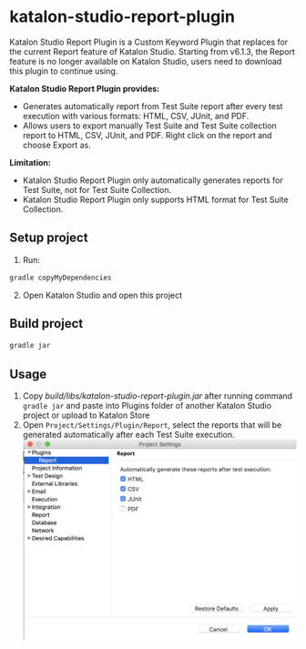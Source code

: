 # katalon-studio-report-plugin
Katalon Studio Report Plugin is a Custom Keyword Plugin that replaces for the current Report feature of Katalon Studio. Starting from v6.1.3, the Report feature is no longer available on Katalon Studio, users need to download this plugin to continue using.

**Katalon Studio Report Plugin provides:**
- Generates automatically report from Test Suite report after every test execution with various formats: HTML, CSV, JUnit, and PDF.
- Allows users to export manually Test Suite and Test Suite collection report to HTML, CSV, JUnit, and PDF. Right click on the report and choose Export as.

**Limitation:**
- Katalon Studio Report Plugin only automatically generates reports for Test Suite, not for Test Suite Collection.
- Katalon Studio Report Plugin only supports HTML format for Test Suite Collection.

## Setup project
1. Run: 
```sh
gradle copyMyDependencies
```
2. Open Katalon Studio and open this project

## Build project
```sh
gradle jar
```

## Usage
1. Copy *build/libs/katalon-studio-report-plugin.jar* after running command ```gradle jar``` and paste into Plugins folder of another Katalon Studio project or upload to Katalon Store
2. Open `Project/Settings/Plugin/Report`, select the reports that will be generated automatically after each Test Suite execution.
![Report Setting](docs/tutorials/images/report_setting.png)